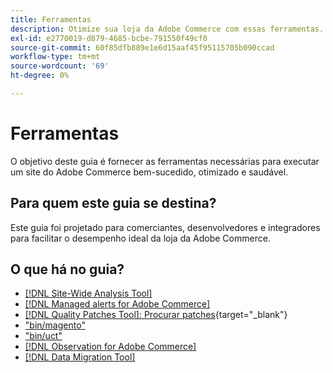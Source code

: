 ```yaml
---
title: Ferramentas
description: Otimize sua loja da Adobe Commerce com essas ferramentas.
exl-id: e2770019-d879-4685-bcbe-791550f49cf0
source-git-commit: 60f85dfb889e1e6d15aaf45f95115705b090ccad
workflow-type: tm+mt
source-wordcount: '69'
ht-degree: 0%

---
```


# Ferramentas

O objetivo deste guia é fornecer as ferramentas necessárias para executar um site do Adobe Commerce bem-sucedido, otimizado e saudável.

## Para quem este guia se destina?

Este guia foi projetado para comerciantes, desenvolvedores e integradores para facilitar o desempenho ideal da loja da Adobe Commerce.

## O que há no guia?

* [[!DNL Site-Wide Analysis Tool]](../tools/site-wide-analysis-tool/intro.md)
* [[!DNL Managed alerts for Adobe Commerce]](../tools/managed-alerts-for-adobe-commerce/managed-alerts-for-magento-commerce.md)
* [[!DNL Quality Patches Tool]: Procurar patches](https://experienceleague.adobe.com/tools/commerce-quality-patches/index.html?lang=pt-BR){target="_blank"}
* [&quot;bin/magento&quot;](reference/commerce-on-premises.md)
* [&quot;bin/uct&quot;](reference/commerce-on-premises.md)
* [[!DNL Observation for Adobe Commerce]](../tools/observation-for-adobe-commerce/intro.md)
* [[!DNL Data Migration Tool]](data-migration-tool/how-migration-works.md)
